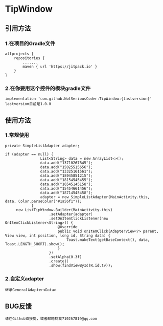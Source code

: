 # TipWindow

## 引用方法
### 1.在项目的Gradle文件
	allprojects {
		repositories {
			.......
			maven { url 'https://jitpack.io' }
		}
	}
  
### 2.在你要用这个控件的模块gradle文件
	implementation 'com.github.NotSeriousCoder:TipWindow:{lastversion}'
	lastversion目前是1.0.0

## 使用方法
### 1.常规使用
	private SimpleListAdapter adapter;
	
	if (adapter == null) {
                    List<String> data = new ArrayList<>();
                    data.add("13710267845");
                    data.add("15025515656");
                    data.add("13325161561");
                    data.add("18945851215");
                    data.add("18154545455");
                    data.add("16545145158");
                    data.add("15454661456");
                    data.add("18714545458");
                    adapter = new SimpleListAdapter(MainActivity.this, data, Color.parseColor("#1a56f1"));
                }
         new ListTipWindow.Builder(MainActivity.this)
                        .setAdapter(adapter)
                        .setOnItemClickListener(new OnItemClickListener<String>() {
                            @Override
                            public void onItemClick(AdapterView<?> parent, View view, int position, long id, String data) {
                                Toast.makeText(getBaseContext(), data, Toast.LENGTH_SHORT).show();
                            }
                        })
                        .setAlpha(0.3f)
                        .create()
                        .show(findViewById(R.id.tv));
			
### 2.自定义adapter
	继承GeneralAdapter<Data>

## BUG反馈
	请在Github直接提，或者邮箱找我710267819@qq.com
